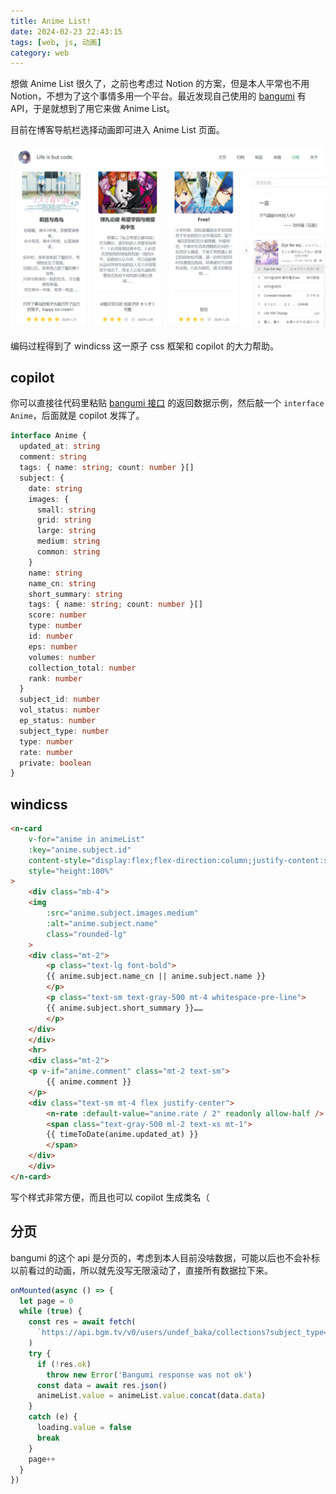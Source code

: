 ```yaml
---
title: Anime List!
date: 2024-02-23 22:43:15
tags: [web, js, 动画]
category: web
---
```


想做 Anime List 很久了，之前也考虑过 Notion 的方案，但是本人平常也不用 Notion，不想为了这个事情多用一个平台。最近发现自己使用的 [bangumi](https://bgm.tv) 有 API，于是就想到了用它来做 Anime List。

<!-- more -->

目前在博客导航栏选择动画即可进入 Anime List 页面。

![Anime List](bangumi_anime_list/my_anime_list.png)

编码过程得到了 windicss 这一原子 css 框架和 copilot 的大力帮助。

## copilot

你可以直接往代码里粘贴 [bangumi 接口](https://bangumi.github.io/api/) 的返回数据示例，然后敲一个 `interface Anime`，后面就是 copilot 发挥了。

```typescript
interface Anime {
  updated_at: string
  comment: string
  tags: { name: string; count: number }[]
  subject: {
    date: string
    images: {
      small: string
      grid: string
      large: string
      medium: string
      common: string
    }
    name: string
    name_cn: string
    short_summary: string
    tags: { name: string; count: number }[]
    score: number
    type: number
    id: number
    eps: number
    volumes: number
    collection_total: number
    rank: number
  }
  subject_id: number
  vol_status: number
  ep_status: number
  subject_type: number
  type: number
  rate: number
  private: boolean
}
```

## windicss

```html
<n-card
    v-for="anime in animeList"
    :key="anime.subject.id"
    content-style="display:flex;flex-direction:column;justify-content:space-between"
    style="height:100%"
>
    <div class="mb-4">
    <img
        :src="anime.subject.images.medium"
        :alt="anime.subject.name"
        class="rounded-lg"
    >
    <div class="mt-2">
        <p class="text-lg font-bold">
        {{ anime.subject.name_cn || anime.subject.name }}
        </p>
        <p class="text-sm text-gray-500 mt-4 whitespace-pre-line">
        {{ anime.subject.short_summary }}……
        </p>
    </div>
    </div>
    <hr>
    <div class="mt-2">
    <p v-if="anime.comment" class="mt-2 text-sm">
        {{ anime.comment }}
    </p>
    <div class="text-sm mt-4 flex justify-center">
        <n-rate :default-value="anime.rate / 2" readonly allow-half />
        <span class="text-gray-500 ml-2 text-xs mt-1">
        {{ timeToDate(anime.updated_at) }}
        </span>
    </div>
    </div>
</n-card>
```

写个样式非常方便，而且也可以 copilot 生成类名（

## 分页

bangumi 的这个 api 是分页的，考虑到本人目前没啥数据，可能以后也不会补标以前看过的动画，所以就先没写无限滚动了，直接所有数据拉下来。

```typescript
onMounted(async () => {
  let page = 0
  while (true) {
    const res = await fetch(
      `https://api.bgm.tv/v0/users/undef_baka/collections?subject_type=2&type=2&limit=50&offset=${page * 50}`,
    )
    try {
      if (!res.ok)
        throw new Error('Bangumi response was not ok')
      const data = await res.json()
      animeList.value = animeList.value.concat(data.data)
    }
    catch (e) {
      loading.value = false
      break
    }
    page++
  }
})
```